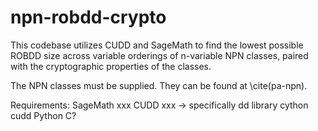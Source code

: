 # npn-robdd-crypto
This codebase utilizes CUDD and SageMath to find the lowest possible ROBDD size across variable orderings of n-variable NPN classes, paired with the cryptographic properties of the classes. 

The NPN classes must be supplied. They can be found at \cite(pa-npn). 

Requirements: 
SageMath xxx
CUDD xxx -> specifically dd library cython cudd
Python
C? 
